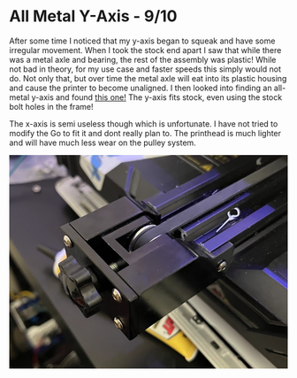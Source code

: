 # All Metal Y-Axis - 9/10

After some time I noticed that my y-axis began to squeak and have some irregular movement. When I took the stock end apart I saw that while there was a metal axle and bearing, the rest of the assembly was plastic! While not bad in theory, for my use case and faster speeds this simply would not do. Not only that, but over time the metal axle will eat into its plastic housing and cause the printer to become unaligned. I then looked into finding an all-metal y-axis and found [this one!](https://www.amazon.com/dp/B099JMYBXT?psc=1&ref=ppx_yo2ov_dt_b_product_details) The y-axis fits stock, even using the stock bolt holes in the frame! 

The x-axis is semi useless though which is unfortunate. I have not tried to modify the Go to fit it and dont really plan to. The printhead is much lighter and will have much less wear on the pulley system.

![Steel y-axis](assets/y_axis_upgrade.jpg)